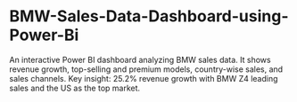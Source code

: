 # BMW-Sales-Data-Dashboard-using-Power-Bi
An interactive Power BI dashboard analyzing BMW sales data. It shows revenue growth, top-selling and premium models, country-wise sales, and sales channels. Key insight: 25.2% revenue growth with BMW Z4 leading sales and the US as the top market.

